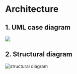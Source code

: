 # Architecture
## 1. UML case diagram
<img src="https://embed.creately.com/I7rVWhDnLBH?token=YtbNXV1jpT71E88g&type=svg">

## 2. Structural diagram
![structural diagram](https://user-images.githubusercontent.com/86213638/125577915-8ab327a8-963b-4a41-9426-7ce061c2dc82.png)
